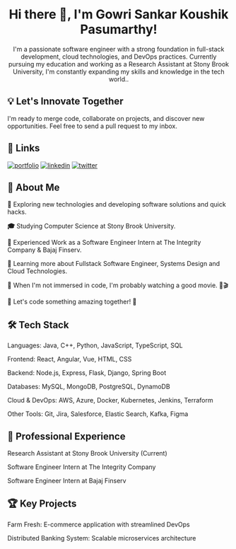 <h1 align="center">Hi there 👋, I'm Gowri Sankar Koushik Pasumarthy!</h1>
<div align="center">I'm a passionate software engineer with a strong foundation in full-stack development, cloud technologies, and DevOps practices. Currently pursuing my education and working as a Research Assistant at Stony Brook University, I'm constantly expanding my skills and knowledge in the tech world..</div>

## 💡 Let's Innovate Together

I'm ready to merge code, collaborate on projects, and discover new opportunities. Feel free to send a pull request to my inbox.

## 🔗 Links
[![portfolio](https://img.shields.io/badge/my_portfolio-000?style=for-the-badge&logo=ko-fi&logoColor=white)](https://gowripasumarthy.com/)  [![linkedin](https://img.shields.io/badge/linkedin-0A66C2?style=for-the-badge&logo=linkedin&logoColor=white)](https://www.linkedin.com/in/koushik-pasumarthy/)  [![twitter](https://img.shields.io/badge/twitter-1DA1F2?style=for-the-badge&logo=twitter&logoColor=white)](https://x.com/GowriSankar0279)

## 💫 About Me

**🤔**   Exploring new technologies and developing software solutions and quick hacks.

**🎓**   Studying Computer Science at Stony Brook University.

**💼**   Experienced Work as a Software Engineer Intern at The Integrity Company  & Bajaj Finserv. 

**🌱**   Learning more about Fullstack Software Engineer, Systems Design and Cloud Technologies.

**🌟**    When I'm not immersed in code, I'm probably watching a good movie. 🍿🎬

**👥** Let's code something amazing together! 🌟

## 🛠️ Tech Stack
Languages: Java, C++, Python, JavaScript, TypeScript, SQL

Frontend: React, Angular, Vue, HTML, CSS

Backend: Node.js, Express, Flask, Django, Spring Boot

Databases: MySQL, MongoDB, PostgreSQL, DynamoDB

Cloud & DevOps: AWS, Azure, Docker, Kubernetes, Jenkins, Terraform

Other Tools: Git, Jira, Salesforce, Elastic Search, Kafka, Figma

## 💼 Professional Experience
Research Assistant at Stony Brook University (Current)

Software Engineer Intern at The Integrity Company

Software Engineer Intern at Bajaj Finserv

## 🏆 Key Projects
Farm Fresh: E-commerce application with streamlined DevOps

Distributed Banking System: Scalable microservices architecture

